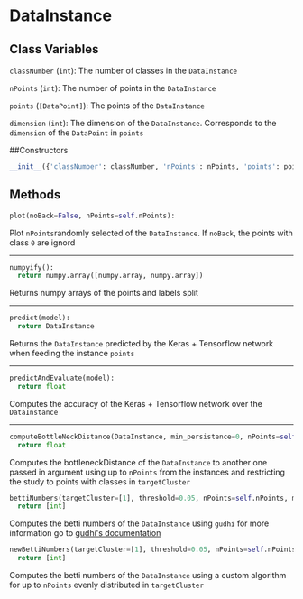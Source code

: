 # DataInstance

## Class Variables

`classNumber` (`int`): The number of classes in the `DataInstance`

`nPoints` (`int`): The number of points in the `DataInstance`

`points` (`[DataPoint]`): The points of the `DataInstance`

`dimension` (`int`): The dimension of the `DataInstance`. Corresponds to the `dimension` of the `DataPoint` in `points`

##Constructors

```python
__init__({'classNumber': classNumber, 'nPoints': nPoints, 'points': points, 'dimension': dimension, 'orientation': orientation})
``` 

## Methods

```python
plot(noBack=False, nPoints=self.nPoints):
```
Plot `nPoints`randomly selected of the `DataInstance`. If `noBack`, the points with class `0` are ignord

---

```python
numpyify():
  return numpy.array([numpy.array, numpy.array])
```
Returns numpy arrays of the points and labels split

---

```python 
predict(model):
  return DataInstance
```
Returns the `DataInstance` predicted by the Keras + Tensorflow network when feeding the instance `points`

---

```python
predictAndEvaluate(model):
  return float
```
Computes the accuracy of the Keras + Tensorflow network over the `DataInstance`

---

```python
computeBottleNeckDistance(DataInstance, min_persistence=0, nPoints=self.nPoints, targetCluster=[1]):
  return float
```
Computes the bottleneckDistance of the `DataInstance` to another one passed in argument using up to `nPoints` from the instances and restricting the study to points with classes in `targetCluster`  

```python
bettiNumbers(targetCluster=[1], threshold=0.05, nPoints=self.nPoints, maxDim=self.dimension, maxEdge=10, fromValue=0.05, toValue=0.05):
  return [int]
```
Computes the betti numbers of the `DataInstance` using `gudhi` for more information go to [gudhi's documentation](http://gudhi.gforge.inria.fr/python/latest/)

```python
newBettiNumbers(targetCluster=[1], threshold=0.05, nPoints=self.nPoints, errorRate=0.005, plot=False, showProgress=False):
  return [int]
```
Computes the betti numbers of the `DataInstance` using a custom algorithm for up to `nPoints` evenly distributed in `targetCluster`


